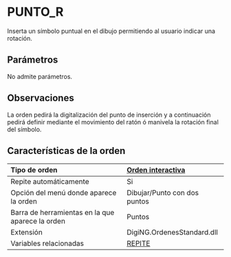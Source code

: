 # PUNTO\_R

Inserta un símbolo puntual en el dibujo permitiendo al usuario indicar una rotación.

## Parámetros

No admite parámetros.

## Observaciones

La orden pedirá la digitalización del punto de inserción y a continuación pedirá definir mediante el movimiento del ratón ó manivela la rotación final del símbolo.

## Características de la orden

| Tipo de orden | [Orden interactiva](punto-r.md) |
| :--- | :--- |
| Repite automáticamente | Si |
| Opción del menú donde aparece la orden | Dibujar/Punto con dos puntos |
| Barra de herramientas en la que aparece la orden | Puntos |
| Extensión | DigiNG.OrdenesStandard.dll |
| Variables relacionadas | [REPITE](/digi3d-net/referencia/ventana-de-dibujo/ordenes/p/REPITE.html) |

